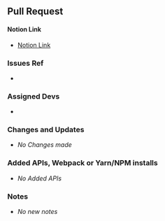 ## Pull Request

#### Notion Link

- [Notion Link]()

### Issues Ref

-

### Assigned Devs

-

### Changes and Updates

- _No Changes made_

### Added APIs, Webpack or Yarn/NPM installs

- _No Added APIs_

### Notes

- _No new notes_

